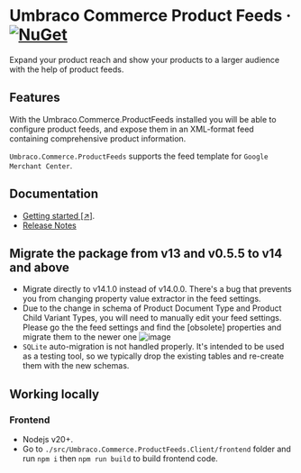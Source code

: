 # Umbraco Commerce Product Feeds &middot; [![NuGet](https://img.shields.io/nuget/v/Umbraco.Commerce.ProductFeeds.svg?style=modern&label=nuget)](https://www.nuget.org/packages/Umbraco.Commerce.ProductFeeds/) 

Expand your product reach and show your products to a larger audience with the help of product feeds.

## Features
With the Umbraco.Commerce.ProductFeeds installed you will be able to configure product feeds, and expose them in an XML-format feed containing comprehensive product information.

`Umbraco.Commerce.ProductFeeds` supports the feed template for `Google Merchant Center`.

## Documentation
- [Getting started [↗]](https://docs.umbraco.com/umbraco-commerce-packages/product-feeds/installation).
- [Release Notes](https://github.com/umbraco/Umbraco.Commerce.ProductFeeds/releases)


## Migrate the package from v13 and v0.5.5 to v14 and above
- Migrate directly to v14.1.0 instead of v14.0.0. There's a bug that prevents you from changing property value extractor in the feed settings.
- Due to the change in schema of Product Document Type and Product Child Variant Types, you will need to manually edit your feed settings. Please go the the feed settings and find the [obsolete] properties and migrate them to the newer one
![image](https://github.com/user-attachments/assets/36d48973-11dc-49f2-b744-432152458419)
- `SQLite` auto-migration is not handled properly. It's intended to be used as a testing tool, so we typically drop the existing tables and re-create them with the new schemas.


## Working locally
### Frontend
- Nodejs v20+.
- Go to `./src/Umbraco.Commerce.ProductFeeds.Client/frontend` folder and run `npm i` then `npm run build` to build frontend code.
